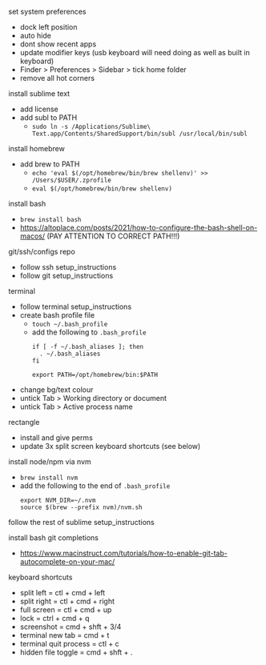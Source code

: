 set system preferences
  - dock left position
  - auto hide
  - dont show recent apps
  - update modifier keys (usb keyboard will need doing as well as built in keyboard)
  - Finder > Preferences > Sidebar > tick home folder
  - remove all hot corners

install sublime text
  - add license
  - add subl to PATH
    - `sudo ln -s /Applications/Sublime\ Text.app/Contents/SharedSupport/bin/subl /usr/local/bin/subl`

install homebrew
  - add brew to PATH
    - `echo 'eval $(/opt/homebrew/bin/brew shellenv)' >> /Users/$USER/.zprofile`
    - `eval $(/opt/homebrew/bin/brew shellenv)`

install bash
  - `brew install bash`
  - https://altoplace.com/posts/2021/how-to-configure-the-bash-shell-on-macos/ (PAY ATTENTION TO CORRECT PATH!!!)

git/ssh/configs repo
  - follow ssh setup_instructions
  - follow git setup_instructions

terminal
  - follow terminal setup_instructions
  - create bash profile file
    - `touch ~/.bash_profile`
    - add the following to `.bash_profile`
      ```
      if [ -f ~/.bash_aliases ]; then
        . ~/.bash_aliases
      fi
      
      export PATH=/opt/homebrew/bin:$PATH
      ```
  - change bg/text colour
  - untick Tab > Working directory or document
  - untick Tab > Active process name

rectangle
  - install and give perms
  - update 3x split screen keyboard shortcuts (see below)

install node/npm via nvm 
  - `brew install nvm`
  -  add the following to the end of `.bash_profile`
     ```
     export NVM_DIR=~/.nvm
     source $(brew --prefix nvm)/nvm.sh
     ```

follow the rest of sublime setup_instructions

install bash git completions
  - https://www.macinstruct.com/tutorials/how-to-enable-git-tab-autocomplete-on-your-mac/

keyboard shortcuts
  - split left = ctl + cmd + left
  - split right = ctl + cmd + right
  - full screen = ctl + cmd + up
  - lock = ctrl + cmd + q
  - screenshot = cmd + shft + 3/4
  - terminal new tab = cmd + t
  - terminal quit process = ctl + c
  - hidden file toggle = cmd + shft + .
